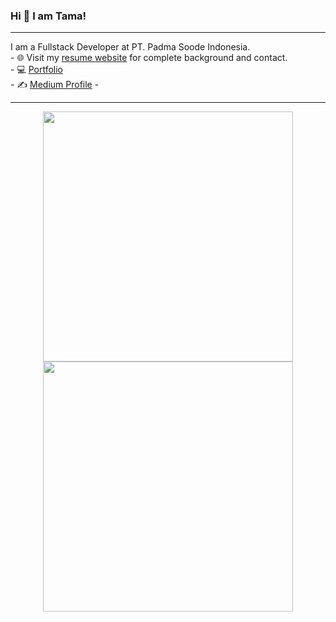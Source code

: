 ### Hi 👋 I am Tama!
<hr>
I am a Fullstack Developer at PT. Padma Soode Indonesia.<br>
- 🌐 Visit my <a href="https://p7atama.notion.site/Pratama-Pangestu-5a51aaae67dd46428db32bb07f227a9f">resume website</a> for complete background and contact.<br>
- 💻 <a href="https://p7atama.notion.site/p7atama-Portfolio-7e3aee359a444ffcaf7bbccb44c80703">Portfolio</a><br>
- ✍️ <a href="https://medium.com/@p7atama">Medium Profile</a>
- 

---
<p align = "center">
  <img src = "https://github-readme-stats.vercel.app/api?username=p7atama&show_icons=true&theme=bear" width = 400>
  <img src = "https://github-readme-streak-stats.herokuapp.com?user=p7atama&theme=dark&hide_border=true" width = 400>
</p>
<!--
**p7atama/p7atama** is a ✨ _special_ ✨ repository because its `README.md` (this file) appears on your GitHub profile.

Here are some ideas to get you started:

- 🔭 I’m currently working on ...
- 🌱 I’m currently learning ...
- 👯 I’m looking to collaborate on ...
- 🤔 I’m looking for help with ...
- 💬 Ask me about ...
- 📫 How to reach me: ...
- 😄 Pronouns: ...
- ⚡ Fun fact: ...
-->
